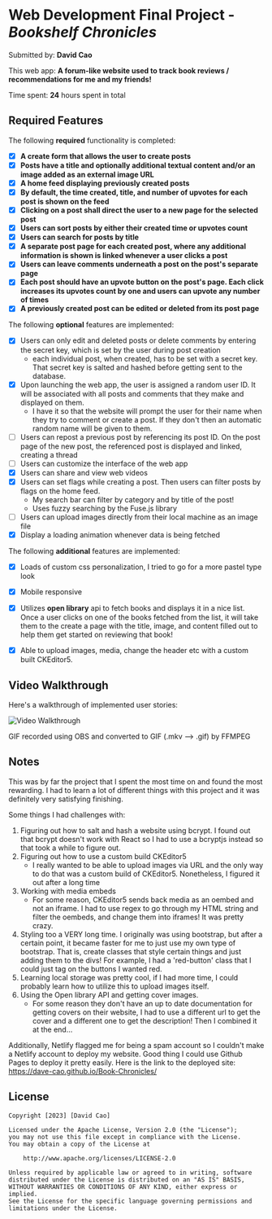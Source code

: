 # Web Development Final Project - *Bookshelf Chronicles*

Submitted by: **David Cao**

This web app: **A forum-like website used to track book reviews / recommendations for me and my friends!**

Time spent: **24** hours spent in total

## Required Features

The following **required** functionality is completed:

- [X] **A create form that allows the user to create posts**
- [X] **Posts have a title and optionally additional textual content and/or an image added as an external image URL**
- [X] **A home feed displaying previously created posts**
- [X] **By default, the time created, title, and number of upvotes for each post is shown on the feed**
- [X] **Clicking on a post shall direct the user to a new page for the selected post**
- [X] **Users can sort posts by either their created time or upvotes count**
- [X] **Users can search for posts by title**
- [X] **A separate post page for each created post, where any additional information is shown is linked whenever a user clicks a post**
- [X] **Users can leave comments underneath a post on the post's separate page**
- [X] **Each post should have an upvote button on the post's page. Each click increases its upvotes count by one and users can upvote any number of times**
- [X] **A previously created post can be edited or deleted from its post page**

The following **optional** features are implemented:

- [X] Users can only edit and deleted posts or delete comments by entering the secret key, which is set by the user during post creation
    - each individual post, when created, has to be set with a secret key. That secret key is salted and hashed before getting sent to the database.
- [X] Upon launching the web app, the user is assigned a random user ID. It will be associated with all posts and comments that they make and displayed on them.
    - I have it so that the website will prompt the user for their name when they try to comment or create a post. If they don't then an automatic random name will be given to them.
- [ ] Users can repost a previous post by referencing its post ID. On the post page of the new post, the referenced post is displayed and linked, creating a thread
- [ ] Users can customize the interface of the web app
- [X] Users can share and view web videos
- [X] Users can set flags while creating a post. Then users can filter posts by flags on the home feed.
    - My search bar can filter by category and by title of the post!
    - Uses fuzzy searching by the Fuse.js library
- [ ] Users can upload images directly from their local machine as an image file
- [X] Display a loading animation whenever data is being fetched

The following **additional** features are implemented:

* [X] Loads of custom css personalization, I tried to go for a more pastel type look
* [X] Mobile responsive
* [X] Utilizes **open library** api to fetch books and displays it in a nice list. Once a user clicks on one of the books fetched from the list, it will take them to the create a page with the title, image, and content filled out to help them get started on reviewing that book! 
* [X] Able to upload images, media, change the header etc with a custom built CKEditor5.



## Video Walkthrough

Here's a walkthrough of implemented user stories:

<img src='https://imgur.com/0Aq3iqh' title='Video Walkthrough' width='' alt='Video Walkthrough' />

<!-- Replace this with whatever GIF tool you used! -->
GIF recorded using OBS and converted to GIF (.mkv --> .gif) by FFMPEG
<!-- Recommended tools:
[Kap](https://getkap.co/) for macOS
[ScreenToGif](https://www.screentogif.com/) for Windows
[peek](https://github.com/phw/peek) for Linux. -->

## Notes

This was by far the project that I spent the most time on and found the most rewarding. I had to learn a lot of different things with this project
and it was definitely very satisfying finishing. 

Some things I had challenges with:

1. Figuring out how to salt and hash a website using bcrypt. I found out that bcrypt doesn't work with React so I had to use a bcryptjs instead so that took a while to figure out.
2. Figuring out how to use a custom build CKEditor5
    - I really wanted to be able to upload images via URL and the only way to do that was a custom build of CKEditor5. Nonetheless, I figured it out after a long time
3. Working with media embeds
    - For some reason, CKEditor5 sends back media as an oembed and not an iframe. I had to use regex to go through my HTML string and filter the oembeds, and change them into iframes! It was pretty crazy.
4. Styling too a VERY long time. I originally was using bootstrap, but after a certain point, it became faster for me to just use my own type of bootstrap. That is, create classes that style certain things and just adding them to the divs! For example, I had a 'red-button' class that I could just tag on the buttons I wanted red.
5. Learning local storage was pretty cool, if I had more time, I could probably learn how to utilize this to upload images itself. 
6. Using the Open library API and getting cover images.
    - For some reason they don't have an up to date documentation for getting covers on their website, I had to use a different url to get the cover and a different one to get the description! Then I combined it at the end...

Additionally, Netlify flagged me for being a spam account so I couldn't make a Netlify account to deploy my website. Good thing I could use Github Pages to deploy it pretty easily. 
Here is the link to the deployed site: https://dave-cao.github.io/Book-Chronicles/



## License

    Copyright [2023] [David Cao]

    Licensed under the Apache License, Version 2.0 (the "License");
    you may not use this file except in compliance with the License.
    You may obtain a copy of the License at

        http://www.apache.org/licenses/LICENSE-2.0

    Unless required by applicable law or agreed to in writing, software
    distributed under the License is distributed on an "AS IS" BASIS,
    WITHOUT WARRANTIES OR CONDITIONS OF ANY KIND, either express or implied.
    See the License for the specific language governing permissions and
    limitations under the License.
